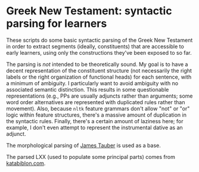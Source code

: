 # Greek New Testament: syntactic parsing for learners

These scripts do some basic syntactic parsing of the Greek New Testament in order to extract segments (ideally, constituents) that are accessible to early learners, using only the constructions they've been exposed to so far.

The parsing is _not_ intended to be theoretically sound.  My goal is to have a decent representation of the constituent structure (not necessarily the right labels or the right organization of functional heads) for each sentence, with a minimum of ambiguity.  I particularly want to avoid ambiguity with no associated semantic distinction.  This results in some questionable representations (e.g., PPs are usually adjuncts rather than arguments; some word order alternatives are represented with duplicated rules rather than movement).  Also, because `nltk` feature grammars don't allow "not" or "or" logic within feature structures, there's a massive amount of duplication in the syntactic rules.  Finally, there's a certain amount of laziness here; for example, I don't even attempt to represent the instrumental dative as an adjunct.

The morphological parsing of [James Tauber](https://github.com/morphgnt/sblgnt) is used as a base.

The parsed LXX (used to populate some principal parts) comes from [katabiblon.com](https://en.katabiblon.com/us/index.php?text=LXX).
